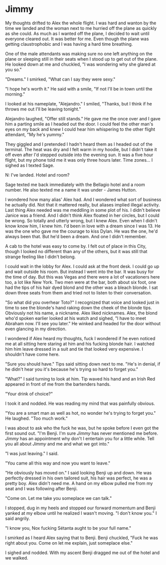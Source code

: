 # Jimmy
My thoughts drifted to Alex the whole flight.  I was hard and wanton by the time we landed and the woman next to me hurried off the plane as quickly as she could.  As much as I wanted off the plane, I decided to wait until everyone cleared out.  It was better for me.  Even though the plane was getting claustrophobic and I was having a hard time breathing.

One of the male attendants was making sure no one left anything on the plane or sleeping still in their seats when I stood up to get out of the plane.  He looked down at me and chuckled, "I was wondering why she glared at you so."

"Dreams."  I smirked, "What can I say they were sexy."

"I hope he's worth it."  He said with a smile, "If not I'll be in town until the morning."

I looked at his nameplate, "Alejandro."  I smiled, "Thanks, but I think if he throws me out I'll be leaving tonight."

Alejandro laughed, "Offer still stands."  He gave me the once over and I gave him a parting smile as I headed out the door.  I could feel the other man's eyes on my back and knew I could hear him whispering to the other flight attendant, "My he's yummy."

They giggled and I pretended I hadn't heard them as I headed out of the terminal.  The heat was dry and I felt warm in my hoodie, but I didn't take it off even after I'd stepped outside into the evening sun.  It was a five hour flight, but my phone told me it was only three hours later.  Time zones...  I sighed as I  texted Sage.

N: I've landed.  Hotel and room?

Sage texted me back immediately with the Bellagio hotel and a room number.  He also texted me a name it was under - James Hutton.

I wondered how many alias' Alex had.  And I wondered what sort of business he actually did.  Not that it mattered really, but aliases implied illegal activity.  Last thing Alex needed was me meddling in some plot of his.  I didn't believe Janice was a friend.  And I didn't think Alex floated in her circles, but I could be wrong.  So totally and utterly wrong, but I knew Alex.  Even when I didn't know know him, I knew him.  I'd been in love with a dream since I was 13.  He was the one who gave me the courage to kiss Dylan.  He was the one, he'd always been that.  But he'd been a dream.  And one I didn't remember.

A cab to the hotel was easy to come by.  I felt out of place in this City, though I looked no different than any of the others, but it was still that strange feeling like I didn't belong.

I could wait in the lobby for Alex.  I could ask at the front desk.  I could go up and wait outside his room.  But instead I went into the bar.  It was busy for the time of day.  But this was Vegas and there were a lot of vacationers here too, a lot like New York.  Two men were at the bar, both about six foot, one had the tips of his hair dyed blond and the other was a bleach blonde.  I sat down three seats from them and tried not to listen to their conversation.  

"So what did you overhear Toto?"  I recognized that voice and looked just in time to see the blonde's hand raking down the cheek of the blonde tips.  Obviously not his name, a nickname.  Alex liked nicknames.    Alex, the blond who'd spoken earlier looked at his watch and sighed, "I have to meet Abraham now.  I'll see you later."  He winked and headed for the door without even glancing in my direction.  

I wondered if Alex heard my thoughts, fuck I wondered if he even noticed me at all sitting here staring at him and his fucking blonde hair.  I watched him him leave dressed in a suit and tie that looked very expensive.  I shouldn't have come here.

"Sure you should have."  Tips said sitting down next to me.  "He's in denial, if he didn't hear you it's because he's trying so hard to forget you."

"What?"  I said turning to look at him.  Tip waved his hand and an Irish Red appeared in front of me from the bartenders hands.  

"Your drink of choice?"

I took it and nodded.  He was reading my mind that was painfully obvious.  

"You are a smart man as well as hot, no wonder he's trying to forget you."  He laughed.  "Too much work."  

I was about to ask who the fuck he was, but he spoke before I even got the first sound out.  "I'm Benji.  I'm sure _Jimmy_ has never mentioned me before.  _Jimmy_ has an appointment why don't I entertain you for a little while.  Tell you all about _Jimmy_ and me and what we got into."

"I was just leaving."  I said.

"You came all this way and now you want to leave."

"He obviously has moved on."  I said looking Benji up and down.  He was perfectly dressed in his own tailored suit, his hair was perfect, he was a pretty boy.  Alex didn't need me.   A hand on my elbow pulled me from my seat and I was following after Benji.  

"Come on.  Let me take you someplace we can talk."

I stopped, dug in my heels and stopped our forward momentum and Benji yanked at my elbow until he realized I wasn't moving.  "I don't know you." I said angrily.

"I know you, Nox fucking Sétanta aught to be your full name."

I smirked as I heard Alex saying that to Benji.  Benji chuckled, "Fuck he was right about you.  Come on let me explain, just someplace else."

I sighed and nodded.  With my ascent Benji dragged me out of the hotel and we walked.
<!--stackedit_data:
eyJoaXN0b3J5IjpbMTY0ODEzOTk4MSwtNjQyNzU1OTY5XX0=
-->